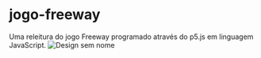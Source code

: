 # jogo-freeway
Uma releitura do jogo Freeway programado através do p5.js em linguagem JavaScript.
![Design sem nome](https://github.com/user-attachments/assets/7210938a-daa6-483a-94da-16be52241caf)
